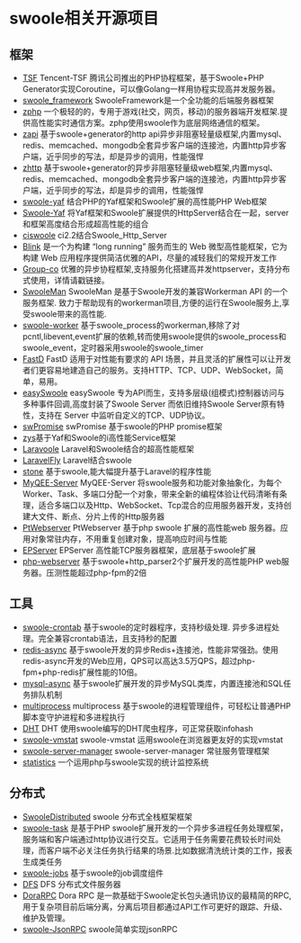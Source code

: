 # swoole相关开源项目
## 框架
* [TSF](https://github.com/tencent-php/tsf) Tencent-TSF 腾讯公司推出的PHP协程框架，基于Swoole+PHP Generator实现Coroutine，可以像Golang一样用协程实现高并发服务器。  
* [swoole_framework](https://github.com/matyhtf/framework) SwooleFramework是一个全功能的后端服务器框架   
* [zphp](https://github.com/shenzhe/zphp) 一个极轻的的，专用于游戏(社交，网页，移动)的服务器端开发框架.提供高性能实时通信方案。zphp使用swoole作为底层网络通信的框架。  
* [zapi](https://github.com/keaixiaou/zapi) 基于swoole+generator的http api异步非阻塞轻量级框架,内置mysql、redis、memcached、mongodb全套异步客户端的连接池，内置http异步客户端，近乎同步的写法，却是异步的调用，性能强悍  
* [zhttp](https://github.com/keaixiaou/zhttp) 基于swoole+generator的异步非阻塞轻量级web框架,内置mysql、redis、memcached、mongodb全套异步客户端的连接池，内置http异步客户端，近乎同步的写法，却是异步的调用，性能强悍  
* [swoole-yaf](https://github.com/LinkedDestiny/swoole-yaf) 结合PHP的Yaf框架和Swoole扩展的高性能PHP Web框架  
* [Swoole-Yaf](https://github.com/wenjun1055/swoole-yaf) 将Yaf框架和Swoole扩展提供的HttpServer结合在一起，server和框架高度结合形成超高性能的组合  
* [ciswoole](https://github.com/smalleyes/ciswoole) ci2.2结合Swoole_Http_Server  
* [Blink](https://github.com/bixuehujin/blink) 是一个为构建 “long running” 服务而生的 Web 微型高性能框架，它为构建 Web 应用程序提供简洁优雅的API，尽量的减轻我们的常规开发工作  
* [Group-co](https://github.com/fucongcong/Group-Co) 优雅的异步协程框架,支持服务化搭建高并发httpserver，支持分布式使用，详情请戳链接。  
* [SwooleMan](https://github.com/osgochina/SwooleMan) SwooleMan 是基于Swoole开发的兼容Workerman API 的一个服务框架. 致力于帮助现有的workerman项目,方便的运行在Swoole服务上,享受swoole带来的高性能.  
* [swoole-worker](https://github.com/osgochina/swoole-worker) 基于swoole_process的workerman,移除了对pcntl,libevent,event扩展的依赖,转而使用swoole提供的swoole_process和swoole_event，定时器采用swoole的swoole_timer
* [FastD](https://github.com/JanHuang/fastD) FastD 适用于对性能有要求的 API 场景，并且灵活的扩展性可以让开发者们更容易地建造自己的服务。支持HTTP、TCP、UDP、WebSocket，简单，易用。
* [easySwoole](https://github.com/kiss291323003/easyswoole) easySwoole 专为API而生，支持多层级(组模式)控制器访问与多种事件回调,高度封装了Swoole Server 而依旧维持Swoole Server原有特性，支持在 Server 中监听自定义的TCP、UDP协议。
* [swPromise](https://github.com/coooold/swPromise) swPromise 基于swoole的PHP promise框架
* [zys](https://github.com/qieangel2013/zys)基于Yaf和Swoole的i高性能Service框架
* [Laravoole](https://github.com/garveen/laravoole) Laravel和Swoole结合的超高性能框架
* [LaravelFly](https://github.com/scil/LaravelFly)  Laravel结合swoole
* [stone](https://github.com/StoneGroup/stone) 基于swoole,能大幅提升基于Laravel的程序性能
* [MyQEE-Server](https://github.com/myqee/server) MyQEE-Server 将swoole服务和功能对象抽象化，为每个 Worker、Task、多端口分配一个对象，带来全新的编程体验让代码清晰有条理，适合多端口以及Http、WebSocket、Tcp混合的应用服务器开发，支持创建大文件、断点、分片上传的Http服务器
* [PtWebserver](https://git.oschina.net/pantian/PtWebserver) PtWebserver 基于php swoole 扩展的高性能web 服务器。应用对象常驻内存，不用重复创建对象，提高响应时间与性能
* [EPServer](https://github.com/ewenlaz/epserver) EPServer 高性能TCP服务器框架，底层基于swoole扩展
* [php-webserver](https://github.com/matyhtf/php-webserver) 基于swoole+http_parser2个扩展开发的高性能PHP web服务器。压测性能超过php-fpm的2倍
## 工具
* [swoole-crontab](https://github.com/osgochina/swoole-crontab) 基于swoole的定时器程序，支持秒级处理. 异步多进程处理。完全兼容crontab语法，且支持秒的配置  
* [redis-async](https://github.com/swoole/redis-async) 基于swoole开发的异步Redis+连接池，性能非常强劲。使用redis-async开发的Web应用，QPS可以高达3.5万QPS，超过php-fpm+php-redis扩展性能的10倍。  
* [mysql-async](https://github.com/swoole/mysql-async) 基于swoole扩展开发的异步MySQL类库，内置连接池和SQL任务排队机制
* [multiprocess](https://github.com/kcloze/multiprocess) multiprocess 基于swoole的进程管理组件，可轻松让普通PHP脚本变守护进程和多进程执行
* [DHT](https://github.com/ylqjgm/DHT) DHT 使用swoole编写的DHT爬虫程序，可正常获取infohash
* [swoole-vmstat](https://github.com/smalleyes/swoole-vmstat) swoole-vmstat 运用swoole在浏览器更友好的实现vmstat  
* [swoole-server-manager](https://github.com/df007df/swoole-server-manager) swoole-server-manager 常驻服务管理框架  
* [statistics](https://github.com/smalleyes/statistics) 一个运用php与swoole实现的统计监控系统
## 分布式
* [SwooleDistributed](https://github.com/tmtbe/SwooleDistributed)  swoole 分布式全栈框架框架  
* [swoole-task](https://github.com/luxixing/swoole-task) 是基于PHP swoole扩展开发的一个异步多进程任务处理框架，服务端和客户端通过http协议进行交互。它适用于任务需要花费较长时间处理，而客户端不必关注任务执行结果的场景.比如数据清洗统计类的工作，报表生成类任务  
* [swoole-jobs](https://github.com/kcloze/swoole-jobs) 基于swoole的job调度组件
* [DFS](https://github.com/qieangel2013/dfs) DFS 分布式文件服务器
* [DoraRPC](https://github.com/xcl3721/Dora-RPC) Dora RPC 是一款基础于Swoole定长包头通讯协议的最精简的RPC, 用于复杂项目前后端分离，分离后项目都通过API工作可更好的跟踪、升级、维护及管理。
* [swoole-JsonRPC](https://github.com/smalleyes/swoole-JsonRPC) swoole简单实现jsonRPC


